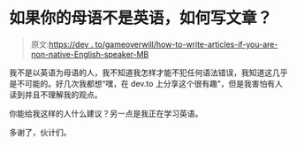 # 如果你的母语不是英语，如何写文章？

> 原文:[https://dev . to/gameoverwill/how-to-write-articles-if-you-are-non-native-English-speaker-MB](https://dev.to/gameoverwill/how-to-write-articles-if-you-are-non-native-english-speaker-mb)

我不是以英语为母语的人，我不知道我怎样才能不犯任何语法错误，我知道这几乎是不可能的。好几次我都想“嘿，在 dev.to 上分享这个很有趣”，但是我害怕有人读到并且不理解我的观点。

你能给我这样的人什么建议？另一点是我正在学习英语。

多谢了，伙计们。